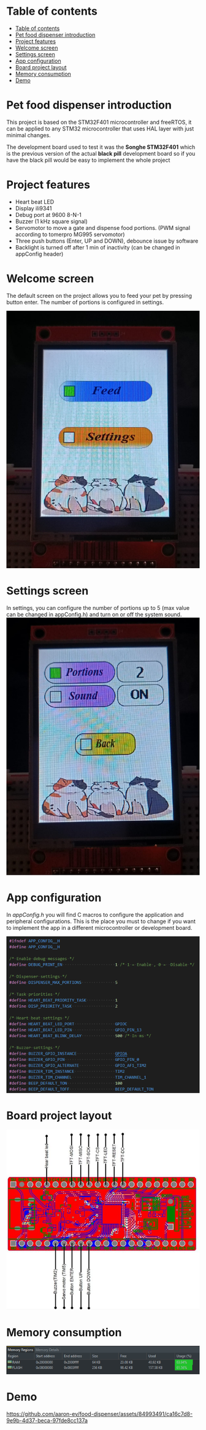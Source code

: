# Table of contents
- [Table of contents](#table-of-contents)
- [Pet food dispenser introduction](#pet-food-dispenser-introduction)
- [Project features](#project-features)
- [Welcome screen](#welcome-screen)
- [Settings screen](#settings-screen)
- [App configuration](#app-configuration)
- [Board project layout](#board-project-layout)
- [Memory consumption](#memory-consumption)
- [Demo](#demo)

# Pet food dispenser introduction
This project is based on the STM32F401 microcontroller and freeRTOS,
it can be applied to any STM32 microcontroller that uses HAL layer with just
minimal changes.

The development board used to test it was the **Songhe STM32F401** which is
the previous version of the actual **black pill** development board so if you
have the black pill would be easy to implement the whole project

# Project features
* Heart beat LED 
* Display ili9341
* Debug port at 9600 8-N-1
* Buzzer (1 kHz square signal)
* Servomotor to move a gate and dispense food portions. (PWM signal according to tomerpro MG995 servomotor)
* Three push buttons (Enter, UP and DOWN), debounce issue by software
* Backlight is turned off after 1 min of inactivity (can be changed in appConfig header)

# Welcome screen 
The default screen on the project allows you to feed your pet by pressing button enter. The number of portions is configured in settings.

![Welcome screen](/docs/img/welcomeScreen.jpg)

# Settings screen

In settings, you can configure the number of portions up to 5 (max value can be changed in appConfig.h) and turn on or off the system sound. 
![Settings screen](/docs/img/settingsScreen.jpg)

# App configuration

In *appConfig.h* you will find C macros to configure the application and peripheral configurations. This is the place you must to change if you want to implement the app in a different microcontroller or development board.

![App configuration](doscs/img/../../docs/img/appConfigurationHeader.png)

# Board project layout

![Board project layout](/docs/img/boardProjectLayout.jpg)

# Memory consumption
![Memory consumption](docs/img/memoriConsumption.png)

# Demo
https://github.com/aaron-ev/food-dispenser/assets/84993491/ca16c7d8-9e9b-4d37-beca-97fde8cc137a


